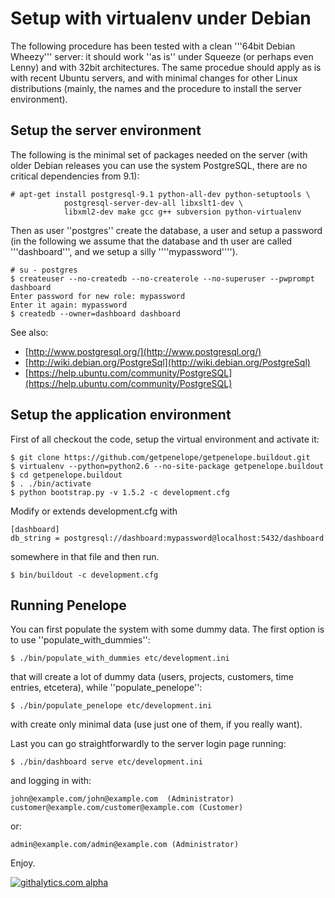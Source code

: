 Setup with virtualenv under Debian
==================================

The following procedure has been tested with a clean '''64bit Debian Wheezy''' server: it should work ''as is'' under Squeeze (or perhaps even Lenny) and with 32bit architectures. The same procedue should apply as is with recent Ubuntu servers, and with minimal changes for other Linux distributions (mainly, the names and the procedure to install the server environment).

Setup the server environment
----------------------------

The following is the minimal set of packages needed on the server (with older Debian releases you can use the system PostgreSQL, there are no critical dependencies from 9.1):

    # apt-get install postgresql-9.1 python-all-dev python-setuptools \
                postgresql-server-dev-all libxslt1-dev \
                libxml2-dev make gcc g++ subversion python-virtualenv

Then as user ''postgres'' create the database, a user and setup a password (in the following we assume that the database and th user are called '''dashboard''', and we setup a silly ''''mypassword'''').

    # su - postgres 
    $ createuser --no-createdb --no-createrole --no-superuser --pwprompt dashboard
    Enter password for new role: mypassword
    Enter it again: mypassword
    $ createdb --owner=dashboard dashboard

See also:

* [http://www.postgresql.org/](http://www.postgresql.org/)
* [http://wiki.debian.org/PostgreSql](http://wiki.debian.org/PostgreSql)
* [https://help.ubuntu.com/community/PostgreSQL](https://help.ubuntu.com/community/PostgreSQL)

Setup the application environment
---------------------------------

First of all checkout the code, setup the virtual environment and activate it:

    $ git clone https://github.com/getpenelope/getpenelope.buildout.git
    $ virtualenv --python=python2.6 --no-site-package getpenelope.buildout
    $ cd getpenelope.buildout 
    $ . ./bin/activate
    $ python bootstrap.py -v 1.5.2 -c development.cfg

Modify or extends development.cfg with

    [dashboard] 
    db_string = postgresql://dashboard:mypassword@localhost:5432/dashboard

somewhere in that file and then run.

    $ bin/buildout -c development.cfg 

Running Penelope
----------------

You can first populate the system with some dummy data. The first option is to use ''populate_with_dummies'':

    $ ./bin/populate_with_dummies etc/development.ini

that will create a lot of dummy data (users, projects, customers, time entries, etcetera), while ''populate_penelope'':

    $ ./bin/populate_penelope etc/development.ini

with create only minimal data (use just one of them, if you really want).

Last you can go straightforwardly to the server login page running:

    $ ./bin/dashboard serve etc/development.ini

and logging in with:

    john@example.com/john@example.com  (Administrator)
    customer@example.com/customer@example.com (Customer)

or:

    admin@example.com/admin@example.com (Administrator)

Enjoy.

[![githalytics.com alpha](https://cruel-carlota.pagodabox.com/ce6556d8087af23a69cd0a7c990355c7 "githalytics.com")](http://githalytics.com/getpenelope/getpenelope.buildout)
